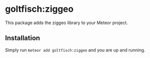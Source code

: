 # goltfisch:ziggeo
This package adds the ziggeo library to your Meteor project.

## Installation
Simply run `meteor add goltfisch:ziggeo` and you are up and running.
